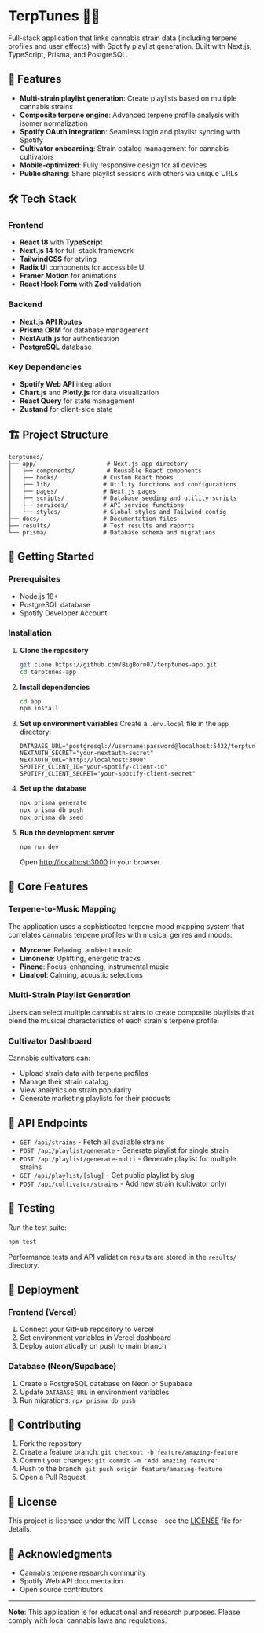 # TerpTunes 🎵🌿

Full-stack application that links cannabis strain data (including terpene profiles and user effects) with Spotify playlist generation. Built with Next.js, TypeScript, Prisma, and PostgreSQL.

## 🚀 Features

- **Multi-strain playlist generation**: Create playlists based on multiple cannabis strains
- **Composite terpene engine**: Advanced terpene profile analysis with isomer normalization
- **Spotify OAuth integration**: Seamless login and playlist syncing with Spotify
- **Cultivator onboarding**: Strain catalog management for cannabis cultivators
- **Mobile-optimized**: Fully responsive design for all devices
- **Public sharing**: Share playlist sessions with others via unique URLs

## 🛠️ Tech Stack

### Frontend
- **React 18** with **TypeScript**
- **Next.js 14** for full-stack framework
- **TailwindCSS** for styling
- **Radix UI** components for accessible UI
- **Framer Motion** for animations
- **React Hook Form** with **Zod** validation

### Backend
- **Next.js API Routes**
- **Prisma ORM** for database management
- **NextAuth.js** for authentication
- **PostgreSQL** database

### Key Dependencies
- **Spotify Web API** integration
- **Chart.js** and **Plotly.js** for data visualization
- **React Query** for state management
- **Zustand** for client-side state

## 🏗️ Project Structure

```
terptunes/
├── app/                    # Next.js app directory
│   ├── components/         # Reusable React components
│   ├── hooks/             # Custom React hooks
│   ├── lib/               # Utility functions and configurations
│   ├── pages/             # Next.js pages
│   ├── scripts/           # Database seeding and utility scripts
│   ├── services/          # API service functions
│   └── styles/            # Global styles and Tailwind config
├── docs/                  # Documentation files
├── results/               # Test results and reports
└── prisma/                # Database schema and migrations
```

## 🚦 Getting Started

### Prerequisites
- Node.js 18+ 
- PostgreSQL database
- Spotify Developer Account

### Installation

1. **Clone the repository**
   ```bash
   git clone https://github.com/BigBorn07/terptunes-app.git
   cd terptunes-app
   ```

2. **Install dependencies**
   ```bash
   cd app
   npm install
   ```

3. **Set up environment variables**
   Create a `.env.local` file in the `app` directory:
   ```env
   DATABASE_URL="postgresql://username:password@localhost:5432/terptunes"
   NEXTAUTH_SECRET="your-nextauth-secret"
   NEXTAUTH_URL="http://localhost:3000"
   SPOTIFY_CLIENT_ID="your-spotify-client-id"
   SPOTIFY_CLIENT_SECRET="your-spotify-client-secret"
   ```

4. **Set up the database**
   ```bash
   npx prisma generate
   npx prisma db push
   npx prisma db seed
   ```

5. **Run the development server**
   ```bash
   npm run dev
   ```

   Open [http://localhost:3000](http://localhost:3000) in your browser.

## 🎯 Core Features

### Terpene-to-Music Mapping
The application uses a sophisticated terpene mood mapping system that correlates cannabis terpene profiles with musical genres and moods:

- **Myrcene**: Relaxing, ambient music
- **Limonene**: Uplifting, energetic tracks
- **Pinene**: Focus-enhancing, instrumental music
- **Linalool**: Calming, acoustic selections

### Multi-Strain Playlist Generation
Users can select multiple cannabis strains to create composite playlists that blend the musical characteristics of each strain's terpene profile.

### Cultivator Dashboard
Cannabis cultivators can:
- Upload strain data with terpene profiles
- Manage their strain catalog
- View analytics on strain popularity
- Generate marketing playlists for their products

## 🔧 API Endpoints

- `GET /api/strains` - Fetch all available strains
- `POST /api/playlist/generate` - Generate playlist for single strain
- `POST /api/playlist/generate-multi` - Generate playlist for multiple strains
- `GET /api/playlist/[slug]` - Get public playlist by slug
- `POST /api/cultivator/strains` - Add new strain (cultivator only)

## 🧪 Testing

Run the test suite:
```bash
npm test
```

Performance tests and API validation results are stored in the `results/` directory.

## 🚀 Deployment

### Frontend (Vercel)
1. Connect your GitHub repository to Vercel
2. Set environment variables in Vercel dashboard
3. Deploy automatically on push to main branch

### Database (Neon/Supabase)
1. Create a PostgreSQL database on Neon or Supabase
2. Update `DATABASE_URL` in environment variables
3. Run migrations: `npx prisma db push`

## 📝 Contributing

1. Fork the repository
2. Create a feature branch: `git checkout -b feature/amazing-feature`
3. Commit your changes: `git commit -m 'Add amazing feature'`
4. Push to the branch: `git push origin feature/amazing-feature`
5. Open a Pull Request

## 📄 License

This project is licensed under the MIT License - see the [LICENSE](LICENSE) file for details.

## 🤝 Acknowledgments

- Cannabis terpene research community
- Spotify Web API documentation
- Open source contributors

---

**Note**: This application is for educational and research purposes. Please comply with local cannabis laws and regulations.